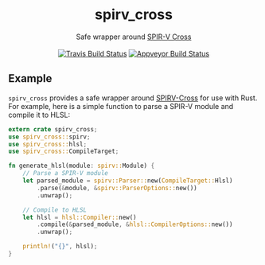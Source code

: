 <h1 align="center">
  spirv_cross
</h1>
<div align="center">
  Safe wrapper around <a href="https://github.com/KhronosGroup/SPIRV-Cross">SPIR-V Cross</a>
</div>
<br />
<div align="center">
  <a href="https://travis-ci.org/grovesNL/spirv_cross"><img src="https://travis-ci.org/grovesNL/spirv_cross.svg?branch=master" alt="Travis Build Status" /></a> <a href="https://ci.appveyor.com/project/grovesNL/spirv-cross/branch/master"><img src="https://ci.appveyor.com/api/projects/status/ja22j0ueje51sd76/branch/master?svg=true" alt="Appveyor Build Status" /></a>
</div>

## Example

`spirv_cross` provides a safe wrapper around [SPIRV-Cross](https://github.com/KhronosGroup/SPIRV-Cross) for use with Rust. For example, here is a simple function to parse a SPIR-V module and compile it to HLSL:

```rust
extern crate spirv_cross;
use spirv_cross::spirv;
use spirv_cross::hlsl;
use spirv_cross::CompileTarget;

fn generate_hlsl(module: spirv::Module) {
    // Parse a SPIR-V module
    let parsed_module = spirv::Parser::new(CompileTarget::Hlsl)
        .parse(&module, &spirv::ParserOptions::new())
        .unwrap();

    // Compile to HLSL
    let hlsl = hlsl::Compiler::new()
        .compile(&parsed_module, &hlsl::CompilerOptions::new())
        .unwrap();

    println!("{}", hlsl);
}
```